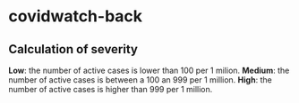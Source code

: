 # covidwatch-back

## Calculation of severity

**Low**: the number of active cases is lower than 100 per 1 milion.
**Medium**: the number of active cases is between a 100 an 999 per 1 million.
**High**: the number of active cases is higher than 999 per 1 million.
